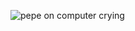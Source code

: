 ![pepe on computer crying](https://www.memeatlas.com/images/pepes/pepe-crying-on-computer-headphones.jpg)
